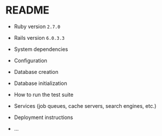 # README
* Ruby version `2.7.0`

* Rails version `6.0.3.3`

* System dependencies

* Configuration

* Database creation

* Database initialization

* How to run the test suite

* Services (job queues, cache servers, search engines, etc.)

* Deployment instructions

* ...
